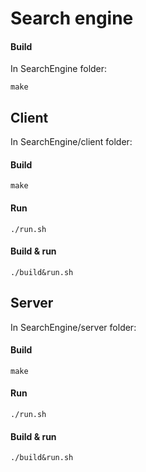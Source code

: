 # Search engine


#### Build
In SearchEngine folder:
```
make
```

## Client
In SearchEngine/client folder:

#### Build
```
make
```

#### Run
```
./run.sh
```

#### Build & run
```
./build&run.sh
```


## Server
In SearchEngine/server folder:

#### Build
```
make
```

#### Run
```
./run.sh
```

#### Build & run
```
./build&run.sh
```


